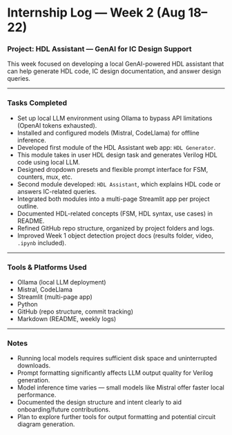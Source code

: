 # Internship Log — Week 2 (Aug 18–22)

### Project: HDL Assistant — GenAI for IC Design Support

This week focused on developing a local GenAI-powered HDL assistant that can help generate HDL code, IC design documentation, and answer design queries.

---

### Tasks Completed

* Set up local LLM environment using Ollama to bypass API limitations (OpenAI tokens exhausted).
* Installed and configured models (Mistral, CodeLlama) for offline inference.
* Developed first module of the HDL Assistant web app: `HDL Generator`.
* This module takes in user HDL design task and generates Verilog HDL code using local LLM.
* Designed dropdown presets and flexible prompt interface for FSM, counters, mux, etc.
* Second module developed: `HDL Assistant`, which explains HDL code or answers IC-related queries.
* Integrated both modules into a multi-page Streamlit app per project outline.
* Documented HDL-related concepts (FSM, HDL syntax, use cases) in README.
* Refined GitHub repo structure, organized by project folders and logs.
* Improved Week 1 object detection project docs (results folder, video, `.ipynb` included).

---

### Tools & Platforms Used

* Ollama (local LLM deployment)
* Mistral, CodeLlama
* Streamlit (multi-page app)
* Python
* GitHub (repo structure, commit tracking)
* Markdown (README, weekly logs)

---

### Notes

* Running local models requires sufficient disk space and uninterrupted downloads.
* Prompt formatting significantly affects LLM output quality for Verilog generation.
* Model inference time varies — small models like Mistral offer faster local performance.
* Documented the design structure and intent clearly to aid onboarding/future contributions.
* Plan to explore further tools for output formatting and potential circuit diagram generation.

